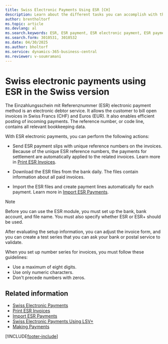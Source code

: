 ```yaml
---
title: Swiss Electronic Payments Using ESR [CH]
description: Learn about the different tasks you can accomplish with the Einzahlungsschein mit Referenznummer (ESR) electronic payment method debtor service.
author: brentholtorf
ms.topic: article
ms.devlang: al
ms.search.keywords: ESR, ESR payment, ESR electronic payment, ESR payment method, debtor service, bill open invoices, Swiss version
ms.search.form: 3010531, 3010532
ms.date: 04/30/2025
ms.author: bholtorf
ms.service: dynamics-365-business-central
ms.reviewer: v-soumramani
---
```


# Swiss electronic payments using ESR in the Swiss version

The Einzahlungsschein mit Referenznummer (ESR) electronic payment method is an electronic debtor service. It allows the customer to bill open invoices in Swiss Francs (CHF) and Euros (EUR). It also enables efficient posting of incoming payments. The reference number, or code line, contains all relevant bookkeeping data.  

With ESR electronic payments, you can perform the following actions:  

- Send ESR payment slips with unique reference numbers on the invoices. Because of the unique ESR reference numbers, the payments for settlement are automatically applied to the related invoices. Learn more in [Print ESR Invoices](how-to-print-esr-invoices.md).  

- Download the ESR files from the bank daily. The files contain information about all paid invoices.  

- Import the ESR files and create payment lines automatically for each payment. Learn more in [Import ESR Payments](how-to-import-esr-payments.md).  

> [!NOTE]  
> Before you can use the ESR module, you must set up the bank, bank account, and file name. You must also specify whether ESR or ESR+ should be used.

After evaluating the setup information, you can adjust the invoice form, and you can create a test series that you can ask your bank or postal service to validate.  

When you set up number series for invoices, you must follow these guidelines:  

- Use a maximum of eight digits.  
- Use only numeric characters.  
- Don't precede numbers with zeros.  

## Related information

- [Swiss Electronic Payments](swiss-electronic-payments.md)
- [Print ESR Invoices](how-to-print-esr-invoices.md)
- [Import ESR Payments](how-to-import-esr-payments.md)
- [Swiss Electronic Payments Using LSV+](swiss-electronic-payments-using-lsv-.md)
- [Making Payments](../../payables-make-payments.md)

[!INCLUDE[footer-include](../../includes/footer-banner.md)]

